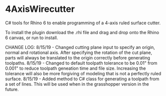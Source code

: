 # 4AxisWirecutter
C# tools for Rhino 6 to enable programming of a 4-axis ruled surface cutter.

To install the plugin download the .rhi file and drag and drop onto the Rhino 6 canvas, or run to install.

CHANGE LOG:
8/15/19 - Changed cutting plane input to specify an origin, normal and rotational axis.  After specifying the rotation of the cut plane, parts will always be translated to the origin correctly before generating toolpaths.
8/15/19 - Changed to default toolpath tolerance to be 0.01" from 0.001" to reduce toolpath geneation time and file size.  Increasing the tolerance will also be more forgiving of modeling that is not a perfectly ruled surface.
8/15/19 - Added method to C# class for generating a toolpath from a set of lines.  This will be used when in the grasshopper version in the future.